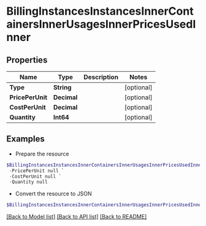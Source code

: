 # BillingInstancesInstancesInnerContainersInnerUsagesInnerPricesUsedInner
## Properties

Name | Type | Description | Notes
------------ | ------------- | ------------- | -------------
**Type** | **String** |  | [optional] 
**PricePerUnit** | **Decimal** |  | [optional] 
**CostPerUnit** | **Decimal** |  | [optional] 
**Quantity** | **Int64** |  | [optional] 

## Examples

- Prepare the resource
```powershell
$BillingInstancesInstancesInnerContainersInnerUsagesInnerPricesUsedInner = Initialize-PSOpenAPIToolsBillingInstancesInstancesInnerContainersInnerUsagesInnerPricesUsedInner  -Type null `
 -PricePerUnit null `
 -CostPerUnit null `
 -Quantity null
```

- Convert the resource to JSON
```powershell
$BillingInstancesInstancesInnerContainersInnerUsagesInnerPricesUsedInner | ConvertTo-JSON
```

[[Back to Model list]](../README.md#documentation-for-models) [[Back to API list]](../README.md#documentation-for-api-endpoints) [[Back to README]](../README.md)

